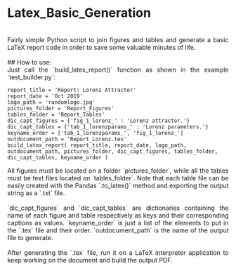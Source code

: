 # Latex_Basic_Generation
</br>
<div style="text-align: justify"> Fairly simple Python script to join figures and tables and generate a basic LaTeX report code in order to save some valuable minutes of life.</div>
</br>
## How to use:
</br>
<div style="text-align: justify"> Just call the `build_latex_report()` function as shown in the example `test_builder.py`:</div>

	report_title = 'Report: Lorenz Attractor'
	report_date = 'Oct 2019'
	logo_path = 'randomlogo.jpg'
	pictures_folder = 'Report_Figures'
	tables_folder = 'Report_Tables'
	dic_capt_figures = {'fig_1_lorenz_' : 'Lorenz attractor.'}
	dic_capt_tables = {'tab_1_lorenzparams_' : 'Lorenz parameters.'}
	keyname_order = ['tab_1_lorenzparams_', 'fig_1_lorenz_']
	outdocument_path = 'Report_Lorenz.tex'
	build_latex_report( report_title, report_date, logo_path, outdocument_path, pictures_folder, dic_capt_figures, tables_folder, dic_capt_tables, keyname_order )

<div style="text-align: justify"> All figures must be located on a folder `pictures_folder`, while all the tables must be text files located on `tables_folder`. Note that each table file can be easily created with the Pandas `.to_latex()` method and exporting the output string as a `.txt` file.</div>
</br>
<div style="text-align: justify"> `dic_capt_figures` and `dic_capt_tables` are dictionaries containing the name of each figure and table respectively as keys and their corresponding captions as values. `keyname_order` is just a list of the elements to put in the `.tex` file and their order. `outdocument_path` is the name of the output file to generate.</div>
</br>
<div style="text-align: justify"> After generating the `.tex` file, run it on a LaTeX interpreter application to keep working on the document and build the output PDF.</div>
